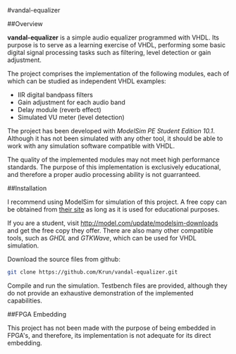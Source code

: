 #vandal-equalizer

##Overview

**vandal-equalizer** is a simple audio equalizer programmed with VHDL. Its purpose is to serve as a learning exercise of VHDL, performing some basic digital signal processing tasks such as filtering, level detection or gain adjustment.

The project comprises the implementation of the following modules, each of which can be studied as independent VHDL examples:

* IIR digital bandpass filters
* Gain adjustment for each audio band
* Delay module (reverb effect)
* Simulated VU meter (level detection)

The project has been developed with *ModelSim PE Student Edition 10.1*. Although it has not been simulated with any other tool, it should be able to work with any simulation software compatible with VHDL.

The quality of the implemented modules may not meet high performance standards. The purpose of this implementation is exclusively educational, and therefore a proper audio processing ability is not guarranteed.

##Installation

I recommend using ModelSim for simulation of this project. A free copy can be obtained from [their site](http://model.com/update/modelsim-downloads) as long as it is used for educational purposes.

If you are a student, visit http://model.com/update/modelsim-downloads and get the free copy they offer. There are also many other compatible tools, such as *GHDL* and *GTKWave*, which can be used for VHDL simulation.

Download the source files from github:
```bash
git clone https://github.com/Krun/vandal-equalizer.git
```

Compile and run the simulation. Testbench files are provided, although they do not provide an exhaustive demonstration of the implemented capabilities.

##FPGA Embedding

This project has not been made with the purpose of being embedded in FPGA's, and therefore, its implementation is not adequate for its direct embedding.

